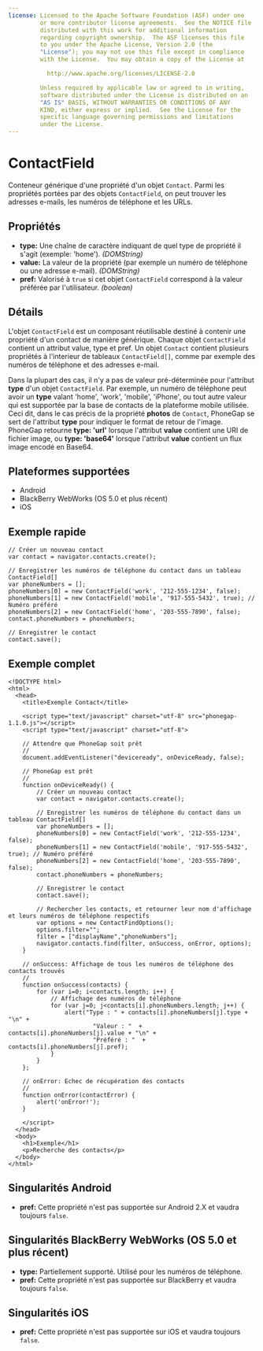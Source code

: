 ```yaml
---
license: Licensed to the Apache Software Foundation (ASF) under one
         or more contributor license agreements.  See the NOTICE file
         distributed with this work for additional information
         regarding copyright ownership.  The ASF licenses this file
         to you under the Apache License, Version 2.0 (the
         "License"); you may not use this file except in compliance
         with the License.  You may obtain a copy of the License at

           http://www.apache.org/licenses/LICENSE-2.0

         Unless required by applicable law or agreed to in writing,
         software distributed under the License is distributed on an
         "AS IS" BASIS, WITHOUT WARRANTIES OR CONDITIONS OF ANY
         KIND, either express or implied.  See the License for the
         specific language governing permissions and limitations
         under the License.
---
```


ContactField
============

Conteneur générique d'une propriété d'un objet `Contact`. Parmi les propriétés portées par des objets `ContactField`, on peut trouver les adresses e-mails, les numéros de téléphone et les URLs.

Propriétés
----------

- __type:__ Une chaîne de caractère indiquant de quel type de propriété il s'agit (exemple: 'home'). _(DOMString)_
- __value:__ La valeur de la propriété (par exemple un numéro de téléphone ou une adresse e-mail). _(DOMString)_
- __pref:__ Valorisé à `true` si cet objet `ContactField` correspond à la valeur préférée par l'utilisateur. _(boolean)_

Détails
-------

L'objet `ContactField` est un composant réutilisable destiné à contenir une propriété d'un contact de manière générique. Chaque objet `ContactField` contient un attribut value, type et pref.  Un objet `Contact` contient plusieurs propriétés à l'interieur de tableaux `ContactField[]`, comme par exemple des numéros de téléphone et des adresses e-mail.

Dans la plupart des cas, il n'y a pas de valeur pré-déterminée pour l'attribut __type__ d'un objet `ContactField`.  Par exemple, un numéro de téléphone peut avoir un __type__ valant 'home', 'work', 'mobile', 'iPhone', ou tout autre valeur qui est supportée par la base de contacts de la plateforme mobile utilisée.  Ceci dit, dans le cas précis de la propriété __photos__ de `Contact`, PhoneGap se sert de l'attribut __type__ pour indiquer le format de retour de l'image.  PhoneGap retourne __type: 'url'__ lorsque l'attribut __value__ contient une URI de fichier image, ou __type: 'base64'__ lorsque l'attribut __value__ contient un flux image encodé en Base64.

Plateformes supportées
----------------------

- Android
- BlackBerry WebWorks (OS 5.0 et plus récent)
- iOS

Exemple rapide
--------------

	// Créer un nouveau contact
	var contact = navigator.contacts.create();
	
	// Enregistrer les numéros de téléphone du contact dans un tableau ContactField[]
	var phoneNumbers = [];
	phoneNumbers[0] = new ContactField('work', '212-555-1234', false);
	phoneNumbers[1] = new ContactField('mobile', '917-555-5432', true); // Numéro préféré
	phoneNumbers[2] = new ContactField('home', '203-555-7890', false);
	contact.phoneNumbers = phoneNumbers;
	
	// Enregistrer le contact
	contact.save();

Exemple complet
---------------

    <!DOCTYPE html>
    <html>
      <head>
        <title>Exemple Contact</title>

        <script type="text/javascript" charset="utf-8" src="phonegap-1.1.0.js"></script>
        <script type="text/javascript" charset="utf-8">

        // Attendre que PhoneGap soit prêt
        //
        document.addEventListener("deviceready", onDeviceReady, false);

        // PhoneGap est prêt
        //
        function onDeviceReady() {
			// Créer un nouveau contact
		    var contact = navigator.contacts.create();

			// Enregistrer les numéros de téléphone du contact dans un tableau ContactField[]
			var phoneNumbers = [];
			phoneNumbers[0] = new ContactField('work', '212-555-1234', false);
			phoneNumbers[1] = new ContactField('mobile', '917-555-5432', true); // Numéro préféré
			phoneNumbers[2] = new ContactField('home', '203-555-7890', false);
			contact.phoneNumbers = phoneNumbers;

			// Enregistrer le contact
			contact.save();

			// Rechercher les contacts, et retourner leur nom d'affichage et leurs numéros de téléphone respectifs
			var options = new ContactFindOptions();
			options.filter="";
			filter = ["displayName","phoneNumbers"];
			navigator.contacts.find(filter, onSuccess, onError, options);
        }
    
        // onSuccess: Affichage de tous les numéros de téléphone des contacts trouvés
        //
		function onSuccess(contacts) {
			for (var i=0; i<contacts.length; i++) {
				// Affichage des numéros de téléphone
				for (var j=0; j<contacts[i].phoneNumbers.length; j++) {
					alert("Type : " + contacts[i].phoneNumbers[j].type + "\n" + 
							"Valeur : "  + contacts[i].phoneNumbers[j].value + "\n" + 
							"Préféré : "  + contacts[i].phoneNumbers[j].pref);
				}
			}
		};
    
        // onError: Echec de récupération des contacts
        //
        function onError(contactError) {
            alert('onError!');
        }

        </script>
      </head>
      <body>
        <h1>Exemple</h1>
        <p>Recherche des contacts</p>
      </body>
    </html>

Singularités Android
--------------------

- __pref:__ Cette propriété n'est pas supportée sur Android 2.X et vaudra toujours `false`.

Singularités BlackBerry WebWorks (OS 5.0 et plus récent)
--------------------------------------------------------

- __type:__ Partiellement supporté.  Utilisé pour les numéros de téléphone.
- __pref:__ Cette propriété n'est pas supportée sur BlackBerry et vaudra toujours `false`.

Singularités iOS
----------------
- __pref:__ Cette propriété n'est pas supportée sur iOS et vaudra toujours `false`.
